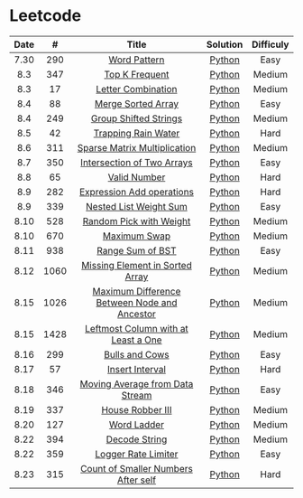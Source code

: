 # Leetcode

| **Date** | **#** | **Title** |**Solution** | **Difficuly** |
|:-:|:-:|:-:|:-:|:-:|
|7.30|290|[Word Pattern](https://leetcode.com/problems/word-pattern/)|[Python](https://github.com/pxliang/Leetcode/blob/master/String/290_WordPattern.py)|Easy|
|8.3|347|[Top K Frequent](https://leetcode.com/problems/top-k-frequent-elements/)|[Python](https://github.com/pxliang/Leetcode/blob/master/Dictionary/347_Top_K_Frequent_Elements.py)|Medium|
|8.3|17|[Letter Combination](https://leetcode.com/problems/letter-combinations-of-a-phone-number/)|[Python](https://github.com/pxliang/Leetcode/blob/master/String/17_Letter_Combination_of_a_phone.py)|Medium|
|8.4|88|[Merge Sorted Array](https://leetcode.com/problems/merge-sorted-array/)|[Python](https://github.com/pxliang/Leetcode/blob/master/Array/88_Merge_Sorted_Array.py)|Easy|
|8.4|249|[Group Shifted Strings](https://leetcode.com/problems/group-shifted-strings/)|[Python](https://github.com/pxliang/Leetcode/blob/master/String/249_Group_Shifted_Strings.py)|Medium|
|8.5|42|[Trapping Rain Water](https://leetcode.com/problems/trapping-rain-water/)|[Python](https://github.com/pxliang/Leetcode/blob/master/Stack/42_Trapping_Rain_Water.py)|Hard|
|8.6|311|[Sparse Matrix Multiplication](https://leetcode.com/problems/sparse-matrix-multiplication/)|[Python](https://github.com/pxliang/Leetcode/blob/master/List/311_Sparse_Matrix_Multiplication.py)|Medium|
|8.7|350|[Intersection of Two Arrays](https://leetcode.com/problems/intersection-of-two-arrays-ii/)|[Python](https://github.com/pxliang/Leetcode/blob/master/Dictionary/350_Intersection_of_Two_Arrays.py)|Easy|
|8.8|65|[Valid Number](https://leetcode.com/problems/valid-number/)|[Python](https://github.com/pxliang/Leetcode/blob/master/String/65_Valid_Number.py)|Hard|
|8.9|282|[Expression Add operations](https://leetcode.com/problems/expression-add-operators/)|[Python](https://github.com/pxliang/Leetcode/blob/master/String/282_Expression_Add_Operations.py)|Hard|
|8.9|339|[Nested List Weight Sum](https://leetcode.com/problems/nested-list-weight-sum/)|[Python](https://github.com/pxliang/Leetcode/blob/master/Recursive/339_Nested_List_Weight_Sum.py)|Easy|
|8.10|528|[Random Pick with Weight](https://leetcode.com/problems/random-pick-with-weight/)|[Python](https://github.com/pxliang/Leetcode/blob/master/BinarySearch/528_Random_Pick_with_Weight.py)|Medium|
|8.10|670|[Maximum Swap](https://leetcode.com/problems/maximum-swap/)|[Python](https://github.com/pxliang/Leetcode/blob/master/String/670_Maximum_Swap.py)|Medium|
|8.11|938|[Range Sum of BST](https://leetcode.com/problems/range-sum-of-bst/)|[Python](https://github.com/pxliang/Leetcode/blob/master/Tree/938_Range_Sum_of_BST.py)|Easy|
|8.12|1060|[Missing Element in Sorted Array](https://leetcode.com/problems/missing-element-in-sorted-array/)|[Python](https://github.com/pxliang/Leetcode/blob/master/Array/1060_Missing_Element_in_Sorted_Array.py)|Medium|
|8.15|1026|[Maximum Difference Between Node and Ancestor](https://leetcode.com/problems/maximum-difference-between-node-and-ancestor/)|[Python](https://github.com/pxliang/Leetcode/blob/master/Tree/1026_Maximum_Difference_Between_Nodes_and_Ancestor.py)|Medium|
|8.15|1428|[Leftmost Column with at Least a One](https://leetcode.com/problems/leftmost-column-with-at-least-a-one/)|[Python](https://github.com/pxliang/Leetcode/blob/master/Array/1428_Leftmost_Column_with_at_least_a_one.py)|Medium|
|8.16|299|[Bulls and Cows](https://leetcode.com/problems/bulls-and-cows/)|[Python](https://github.com/pxliang/Leetcode/blob/master/Dictionary/299_Bulls_and_Cows.py)|Easy|
|8.17|57|[Insert Interval](https://leetcode.com/problems/insert-interval/)|[Python](https://github.com/pxliang/Leetcode/blob/master/BinarySearch/57_Insert_Intervals.py)|Hard|
|8.18|346|[Moving Average from Data Stream](https://leetcode.com/problems/moving-average-from-data-stream/)|[Python](https://github.com/pxliang/Leetcode/blob/master/Queue/346_Moving_Average_from_Data_Stream.py)|Easy|
|8.19|337|[House Robber III](https://leetcode.com/problems/house-robber-iii/)|[Python](https://github.com/pxliang/Leetcode/blob/master/DP/337_House_Robber_III.py)|Medium|
|8.20|127|[Word Ladder](https://leetcode.com/problems/word-ladder/)|[Python](https://github.com/pxliang/Leetcode/blob/master/Graph/127_Word_Ladder.py)|Medium|
|8.22|394|[Decode String](https://leetcode.com/problems/decode-string/)|[Python](https://github.com/pxliang/Leetcode/blob/master/Stack/394_Decode_String.py)|Medium|
|8.22|359|[Logger Rate Limiter](https://leetcode.com/problems/logger-rate-limiter/)|[Python](https://github.com/pxliang/Leetcode/blob/master/Dictionary/359_Logger_Rate_Limiter.py)|Easy|
|8.23|315|[Count of Smaller Numbers After self](https://leetcode.com/problems/count-of-smaller-numbers-after-self/)|[Python]()|Hard|


